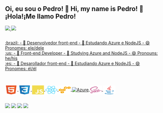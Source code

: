 ## Oi, eu sou o Pedro! 👋 Hi, my name is Pedro! 👋 ¡Hola!¡Me llamo Pedro!
<div>
  <a href="https://github.com/pedroignacio13">
  <img height="180em" src="https://github-readme-stats.vercel.app/api?username=pedroignacio13&show_icons=true&theme=tokyonight&include_all_commits=true&count_private=true"/>
  <img height="180em" src="https://github-readme-stats.vercel.app/api/top-langs/?username=pedroignacio13&layout=compact&langs_count=7&theme=tokyonight"/>
</div>
  
  ##
  
  <div>
    <div>
     :brazil:
      - 🔭 Desenvolvedor front-end
      - 🌱 Estudando Azure e NodeJS
      - 😄 Pronomes: ele/dele
    </div>
    <div>
      :us:
      - 🔭 Front-end Developer
      - 🌱 Studying Azure and NodeJS
      - 😄 Pronouns: he/his
    </div>
    <div>
      :es:
      - 🔭 Desarollador front-end
      - 🌱 Estudiando Azure e NodeJS
      - 😄 Pronomes: él/él
    </div>
  </div>
  
  ##
  
 <div style="display: inline_block"><br>
   <img align="center" alt="HTML" height="30" width="40" src="https://raw.githubusercontent.com/devicons/devicon/master/icons/html5/html5-original.svg">
   <img align="center" alt="CSS" height="30" width="40" src="https://raw.githubusercontent.com/devicons/devicon/master/icons/css3/css3-original.svg">
   <img align="center" alt="Javascript" height="30" width="40" src="https://raw.githubusercontent.com/devicons/devicon/master/icons/javascript/javascript-plain.svg">
   <img align="center" alt="React" height="30" width="40" src="https://raw.githubusercontent.com/devicons/devicon/master/icons/react/react-original.svg">
   <img align="center" alt="AWS" height="30" width="40" src="https://raw.githubusercontent.com/devicons/devicon/00f02ef57fb7601fd1ddcc2fe6fe670fef3ae3e4/icons/amazonwebservices/amazonwebservices-original.svg">
   <img align="center" alt="Azure" height="30" width="40" src="https://raw.githubusercontent.com/benc-uk/icon-collection/7d69ccaabf63db7c1f3ebb64a110cbe5b39b1ce5/logos/azure-offical.svg">
   <img align="center" alt="Sass" height="30" width="40" src="https://raw.githubusercontent.com/devicons/devicon/00f02ef57fb7601fd1ddcc2fe6fe670fef3ae3e4/icons/sass/sass-original.svg">
   <img align="center" alt="Java" height="30" width="40" src="https://raw.githubusercontent.com/devicons/devicon/00f02ef57fb7601fd1ddcc2fe6fe670fef3ae3e4/icons/java/java-original.svg">
</div>
  
  ##
  
  <div> 
    <a href="https://predoignacio.medium.com/" target="_blank"><img src="https://img.shields.io/badge/Medium-12100E?style=for-the-badge&logo=medium&logoColor=white" target="_blank"></a>  
  <a href="https://instagram.com/predoignacio" target="_blank"><img src="https://img.shields.io/badge/-Instagram-%23E4405F?style=for-the-badge&logo=instagram&logoColor=white" target="_blank"></a>
  <a href = "mailto:pedroig100.pi@gmail.com"><img src="https://img.shields.io/badge/-Gmail-%23333?style=for-the-badge&logo=gmail&logoColor=white" target="_blank"></a>
  <a href="https://www.linkedin.com/in/pedro-ign%C3%A1cio-a97831182/" target="_blank"><img src="https://img.shields.io/badge/-LinkedIn-%230077B5?style=for-the-badge&logo=linkedin&logoColor=white" target="_blank"></a> 
 
</div>
